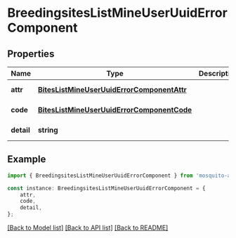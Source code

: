 # BreedingsitesListMineUserUuidErrorComponent


## Properties

Name | Type | Description | Notes
------------ | ------------- | ------------- | -------------
**attr** | [**BitesListMineUserUuidErrorComponentAttr**](BitesListMineUserUuidErrorComponentAttr.md) |  | [default to undefined]
**code** | [**BitesListMineUserUuidErrorComponentCode**](BitesListMineUserUuidErrorComponentCode.md) |  | [default to undefined]
**detail** | **string** |  | [default to undefined]

## Example

```typescript
import { BreedingsitesListMineUserUuidErrorComponent } from 'mosquito-alert';

const instance: BreedingsitesListMineUserUuidErrorComponent = {
    attr,
    code,
    detail,
};
```

[[Back to Model list]](../README.md#documentation-for-models) [[Back to API list]](../README.md#documentation-for-api-endpoints) [[Back to README]](../README.md)
